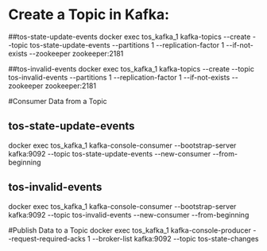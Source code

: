 # Create a Topic in Kafka:
##tos-state-update-events
docker exec tos_kafka_1 kafka-topics --create --topic tos-state-update-events --partitions 1 --replication-factor 1 --if-not-exists --zookeeper zookeeper:2181

##tos-invalid-events
docker exec tos_kafka_1 kafka-topics --create --topic tos-invalid-events --partitions 1 --replication-factor 1 --if-not-exists --zookeeper zookeeper:2181

#Consumer Data from a Topic
## tos-state-update-events
docker exec tos_kafka_1 kafka-console-consumer --bootstrap-server kafka:9092 --topic tos-state-update-events --new-consumer --from-beginning

## tos-invalid-events
docker exec tos_kafka_1 kafka-console-consumer --bootstrap-server kafka:9092 --topic tos-invalid-events --new-consumer --from-beginning

#Publish Data to a Topic
docker exec tos_kafka_1 kafka-console-producer --request-required-acks 1 --broker-list kafka:9092 --topic tos-state-changes 


